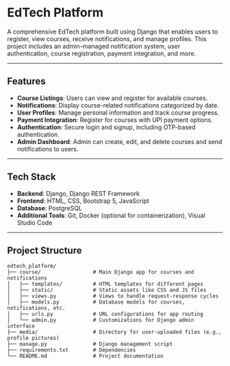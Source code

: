 # EdTech Platform

A comprehensive EdTech platform built using Django that enables users to register, view courses, receive notifications, and manage profiles. This project includes an admin-managed notification system, user authentication, course registration, payment integration, and more.

---

## Features

- **Course Listings**: Users can view and register for available courses.
- **Notifications**: Display course-related notifications categorized by date.
- **User Profiles**: Manage personal information and track course progress.
- **Payment Integration**: Register for courses with UPI payment options.
- **Authentication**: Secure login and signup, including OTP-based authentication.
- **Admin Dashboard**: Admin can create, edit, and delete courses and send notifications to users.

---

## Tech Stack

- **Backend**: Django, Django REST Framework
- **Frontend**: HTML, CSS, Bootstrap 5, JavaScript
- **Database**: PostgreSQL
- **Additional Tools**: Git, Docker (optional for containerization), Visual Studio Code

---

## Project Structure

```plaintext
edtech_platform/
├── course/                 # Main Django app for courses and notifications
│   ├── templates/          # HTML templates for different pages
│   ├── static/             # Static assets like CSS and JS files
│   ├── views.py            # Views to handle request-response cycles
│   ├── models.py           # Database models for courses, notifications, etc.
│   ├── urls.py             # URL configurations for app routing
│   └── admin.py            # Customizations for Django admin interface
├── media/                  # Directory for user-uploaded files (e.g., profile pictures)
├── manage.py               # Django management script
├── requirements.txt        # Dependencies
└── README.md               # Project documentation
